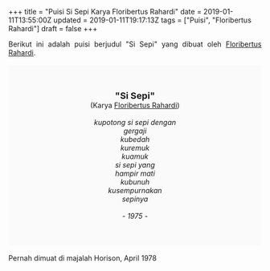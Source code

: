 +++
title = "Puisi Si Sepi Karya Floribertus Rahardi"
date = 2019-01-11T13:55:00Z
updated = 2019-01-11T19:17:13Z
tags = ["Puisi", "Floribertus Rahardi"]
draft = false
+++

<div dir="ltr" style="text-align: left;" trbidi="on"><div style="text-align: justify;">Berikut ini adalah puisi berjudul "Si Sepi" yang dibuat oleh <a href="https://ensiklopedia.kemdikbud.go.id/sastra/artikel/F_Rahardi" target="_blank">Floribertus Rahardi</a>.</div><br /><div style="background: #FAFAFA; font-size: 14px; height: auto; margin: 0 auto; padding: 50px; text-align: center; width: auto;"><span style="font-size: 18px;"><b>"Si Sepi"</b></span><br />(Karya <a href="https://www.sekata.web.id/tags/floribertus-rahardi" target="_blank">Floribertus Rahardi</a>)<br /><br /><i>kupotong si sepi dengan<br />gergaji<br />kubedah<br />kuremuk<br />kuamuk<br />si sepi yang<br />hampir mati<br />kubunuh<br />kusempurnakan<br />sepinya<br /><br />- 1975 -</i> </div><br />Pernah dimuat di majalah Horison, April 1978</div>
